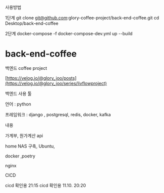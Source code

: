 사용방법

1단계
git clone git@github.com:glory-coffee-project/back-end-coffee.git
cd Desktop/back-end-coffee

2단계
docker-compose -f docker-compose-dev.yml up --build



# back-end-coffee
백엔드 coffee project

[https://velog.io/@glory_joo/posts](https://velog.io/@glory_joo/series/livflowproject)

백엔드 사용 툴

언어 : python

프레임워크 : django , postgresql, redis, docker, kafka

내용

가계부, 원가계산 api

home NAS 구축, Ubuntu, 

docker ,poetry

nginx

CICD


cicd 확인용 21:15
cicd 확인용 11.10. 20:20
